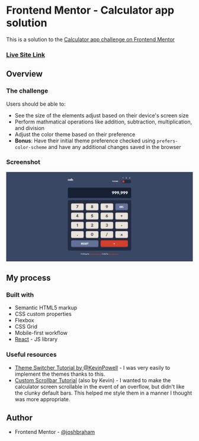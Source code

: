 # Frontend Mentor - Calculator app solution

This is a solution to the [Calculator app challenge on Frontend Mentor](https://www.frontendmentor.io/challenges/calculator-app-9lteq5N29)

### [**Live Site Link**](https://jbhm-calculator-app.netlify.app/)

## Overview

### The challenge

Users should be able to:

- See the size of the elements adjust based on their device's screen size
- Perform mathmatical operations like addition, subtraction, multiplication, and division
- Adjust the color theme based on their preference
- **Bonus**: Have their initial theme preference checked using `prefers-color-scheme` and have any additional changes saved in the browser

### Screenshot

![Calculator preview](./screenshot.png)

## My process

### Built with

- Semantic HTML5 markup
- CSS custom properties
- Flexbox
- CSS Grid
- Mobile-first workflow
- [React](https://reactjs.org/) - JS library

### Useful resources

- [Theme Switcher Tutorial by @KevinPowell](https://www.youtube.com/watch?v=fyuao3G-2qg&ab_channel=KevinPowell) - I was very easily to implement the themes thanks to this.
- [Custom Scrollbar Tutorial](https://www.youtube.com/watch?v=lvKK2fs6h4I&ab_channel=KevinPowell) (also by Kevin) - I wanted to make the calculator screen scrollable in the event of an overflow, but didn't like the clunky default bars. This helped me style them in a manner I thought was more appropriate.

## Author

- Frontend Mentor - [@joshbraham](https://www.frontendmentor.io/profile/joshbraham)
